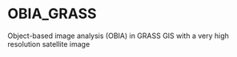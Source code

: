 # OBIA_GRASS
Object-based image analysis (OBIA) in GRASS GIS with a very high resolution satellite image
